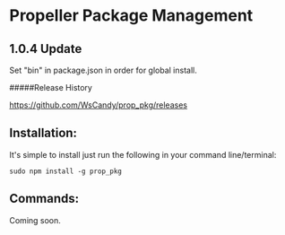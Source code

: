 Propeller Package Management
===

1.0.4 Update
---

Set "bin" in package.json in order for global install.

#####Release History

https://github.com/WsCandy/prop_pkg/releases

Installation:
---

It's simple to install just run the following in your command line/terminal:

	sudo npm install -g prop_pkg

Commands:
---

Coming soon.